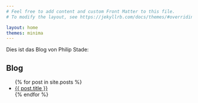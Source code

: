 ```yaml
---
# Feel free to add content and custom Front Matter to this file.
# To modify the layout, see https://jekyllrb.com/docs/themes/#overriding-theme-defaults

layout: home
themes: minima
---
```


Dies ist das Blog von Philip Stade:
## Blog

<ul>
  {% for post in site.posts %}
    <li>
      <a href="{{ post.url }}">{{ post.title }}</a>
    </li>
  {% endfor %}
</ul>
